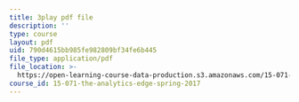 ```yaml
---
title: 3play pdf file
description: ''
type: course
layout: pdf
uid: 790d4615bb985fe982809bf34fe6b445
file_type: application/pdf
file_location: >-
  https://open-learning-course-data-production.s3.amazonaws.com/15-071-the-analytics-edge-spring-2017/790d4615bb985fe982809bf34fe6b445_8p_4qP03AM0.pdf
course_id: 15-071-the-analytics-edge-spring-2017
---
```

